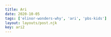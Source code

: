 ```yaml
---
title: Ari
date: 2020-10-05
tags: ['elinor-wonders-why', 'ari', 'pbs-kids']
layout: layouts/post.njk
key: ari2
---
```

